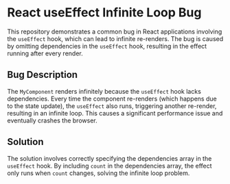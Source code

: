 # React useEffect Infinite Loop Bug

This repository demonstrates a common bug in React applications involving the `useEffect` hook, which can lead to infinite re-renders.  The bug is caused by omitting dependencies in the `useEffect` hook, resulting in the effect running after every render. 

## Bug Description
The `MyComponent` renders infinitely because the `useEffect` hook lacks dependencies. Every time the component re-renders (which happens due to the state update), the `useEffect` also runs, triggering another re-render, resulting in an infinite loop.  This causes a significant performance issue and eventually crashes the browser.

## Solution
The solution involves correctly specifying the dependencies array in the `useEffect` hook. By including `count` in the dependencies array, the effect only runs when `count` changes, solving the infinite loop problem.